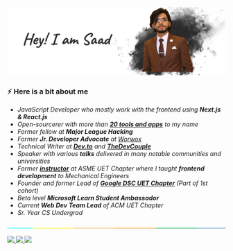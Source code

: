 ![cover](assets/cover.jpg)

### ⚡️ Here is a bit about me

- *JavaScript Developer who mostly work with the frontend using **Next.js & React.js***
- *Open-sourcerer with more than [**20 tools and apps**](https://github.com/msaaddev/open-source) to my name*
- *Former fellow at **Major League Hacking***
- *Former **Jr. Developer Advocate** at [Worwox](https://github.com/worwox)*
- *Technical Writer at [**Dev.to**](https://dev.to/msaaddev) and [**TheDevCouple**](https://thedevcouple.com/author/muhammadsaad/)*
- *Speaker with various **talks** delivered in many notable communities and universities*
- *Former [**instructor**](https://www.youtube.com/watch?v=l6U7pXfyuP4&list=PLjjqsCGTfaD7CVJqN3GQdxjHUxEAS1v6B) at ASME UET Chapter where I taught **frontend development** to Mechanical Engineers*
- *Founder and former Lead of [**Google DSC UET Chapter**](https://dsc.community.dev/university-of-engineering-and-technology-lahore/) (Part of 1st cohort)*
- *Beta level **Microsoft Learn Student Ambassador***
- *Current **Web Dev Team Lead** of ACM UET Chapter*
- *Sr. Year CS Undergrad*

![separator](assets/separate.jpg)

<a href="https://www.linkedin.com/in/msaaddev/" target="_blank" rel="noopener noreferrer">
  <img src="https://img.shields.io/badge/LinkedIn-Saad%20Irfan-blue?logo=linkedin&logoColor=blue&color=blue" />
</a>

<a href="mailto:mrsaadirfan@gmail.com.com" target="_blank" rel="noopener noreferrer">
  <img src="https://img.shields.io/badge/Gmail-Saad%20Irfan-red?logo=gmail&logoColor=red&color=red" />
</a>

<a href="https://www.youtube.com/channel/UCNQgFgvbz_Vf_2_sWaaKV8Q" target="_blank" rel="noopener noreferrer">
  <img src="https://img.shields.io/badge/YouTube-Saad%20Irfan-red?logo=youtube&logoColor=red&color=red" />
</a>
